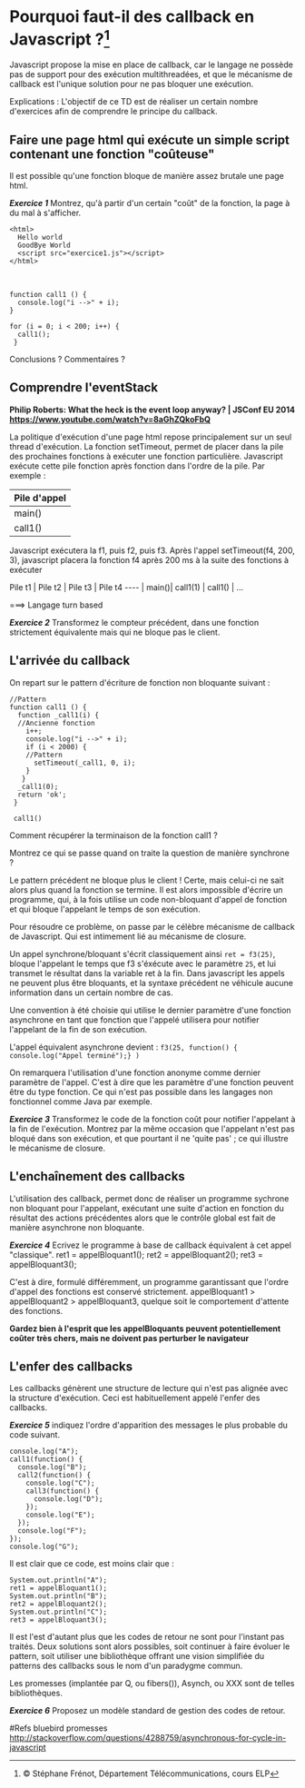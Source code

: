 # Pourquoi faut-il des callback en Javascript ?[^1]
Javascript propose la mise en place de callback, car le langage ne possède pas de support pour des exécution multithreadées, et que le mécanisme de callback est l'unique solution pour ne pas bloquer une exécution.     
[^1]: &copy; Stéphane Frénot, Département Télécommunications, cours ELP

Explications : L'objectif de ce TD est de réaliser un certain nombre d'exercices afin de comprendre le principe du callback. 

## Faire une page html qui exécute un simple script contenant une fonction "coûteuse"
Il est possible qu'une fonction bloque de manière assez brutale une page html. 

***Exercice 1*** Montrez, qu'à partir d'un certain "coût" de la fonction, la page à du mal à s'afficher. 

	<html>
	  Hello world
      GoodBye World
	  <script src="exercice1.js"></script>
	</html>
<br />
  
    function call1 () {
      console.log("i -->" + i);
    }
 
    for (i = 0; i < 200; i++) {
      call1();
     }


Conclusions ? Commentaires ?

## Comprendre l'eventStack
**Philip Roberts: What the heck is the event loop anyway? | JSConf EU 2014
https://www.youtube.com/watch?v=8aGhZQkoFbQ**

La politique d'exécution d'une page html repose principalement sur un seul thread d'exécution. La fonction setTimeout, permet de placer dans la pile des prochaines fonctions à exécuter une fonction particulière. 
Javascript exécute cette pile fonction après fonction dans l'ordre de la pile. Par exemple :  

 Pile d'appel|
----- |       
 main() |    
 call1() |    

Javascript exécutera la f1, puis f2, puis f3. Après l'appel 
setTimeout(f4, 200, 3), javascript placera la fonction f4 après 200 ms à la suite des fonctions à exécuter

Pile t1 | Pile t2 | Pile t3 | Pile t4
---- |
 main()| call1(1) | call1() | ...

===> Langage turn based

***Exercice 2***
Transformez le compteur précédent, dans une fonction strictement équivalente mais qui ne bloque pas le client. 

## L'arrivée du callback
On repart sur le pattern d'écriture de fonction non bloquante suivant :

    //Pattern
    function call1 () {
      function _call1(i) {
      //Ancienne fonction
        i++;
        console.log("i -->" + i);
        if (i < 2000) {
        //Pattern
          setTimeout(_call1, 0, i);
        } 
       }
      _call1(0);
      return 'ok';
     }
     
     call1()
     
Comment récupérer la terminaison de la fonction call1 ?

Montrez ce qui se passe quand on traite la question de manière synchrone ?     

Le pattern précédent ne bloque plus le client ! Certe, mais celui-ci ne sait alors plus quand la fonction se termine. Il est alors impossible d'écrire un programme, qui, à la fois utilise un code non-bloquant d'appel de fonction et qui bloque l'appelant le temps de son exécution. 

Pour résoudre ce problème, on passe par le célèbre mécanisme de callback de Javascript. Qui est intimement lié au mécanisme de closure. 

Un appel synchrone/bloquant s'écrit classiquement ainsi
`ret = f3(25)`, bloque l'appelant le temps que f3 s'éxécute avec le paramètre `25`, et lui transmet le résultat dans la variable ret à la fin. Dans javascript les appels ne peuvent plus être bloquants, et la syntaxe précédent ne véhicule aucune information dans un certain nombre de cas. 

Une convention à été choisie qui utilise le dernier paramètre d'une fonction asynchrone en tant que fonction que l'appelé utilisera pour notifier l'appelant de la fin de son exécution. 

L'appel équivalent asynchrone devient :
`f3(25, function() { console.log("Appel terminé");} )`

On remarquera l'utilisation d'une fonction anonyme comme dernier paramètre de l'appel. C'est à dire que les paramètre d'une fonction peuvent être du type fonction. Ce qui n'est pas possible dans les langages non fonctionnel comme Java par exemple. 

***Exercice 3*** Transformez le code de la fonction coût pour notifier l'appelant à la fin de l'exécution. Montrez par la même occasion que l'appelant n'est pas bloqué dans son exécution, et que pourtant il ne 'quite pas' ; ce qui illustre le mécanisme de closure. 

## L'enchaînement des callbacks
L'utilisation des callback, permet donc de réaliser un programme sychrone non bloquant pour l'appelant, exécutant une suite d'action en fonction du résultat des actions précédentes alors que le contrôle global est fait de manière asynchrone non bloquante.

***Exercice 4*** Ecrivez le programme à base de callback équivalent à cet appel "classique".
    ret1 = appelBloquant1();
    ret2 = appelBloquant2();
    ret3 = appelBloquant3();
    
C'est à dire, formulé différemment, un programme garantissant que l'ordre d'appel des fonctions est conservé strictement. appelBloquant1 > appelBloquant2 > appelBloquant3, quelque soit le comportement d'attente des fonctions. 

**Gardez bien à l'esprit que les appelBloquants peuvent potentiellement coûter très chers, mais ne doivent pas perturber le navigateur**

## L'enfer des callbacks
Les callbacks génèrent une structure de lecture qui n'est pas alignée avec la structure d'exécution. Ceci est habituellement appelé l'enfer des callbacks. 

***Exercice 5*** indiquez l'ordre d'apparition des messages le plus probable du code suivant.

    console.log("A");
	call1(function() {
	  console.log("B");
	  call2(function() {
	    console.log("C");
	    call3(function() {
	      console.log("D");
	    });
	    console.log("E");
	  });
	  console.log("F");
	});
	console.log("G");
	

Il est clair que ce code, est moins clair que :

    System.out.println("A");
    ret1 = appelBloquant1();
    System.out.println("B");
    ret2 = appelBloquant2();
    System.out.println("C");
    ret3 = appelBloquant3();
    
Il est l'est d'autant plus que les codes de retour ne sont pour l'instant pas traités. Deux solutions sont alors possibles, soit continuer à faire évoluer le pattern, soit utiliser une bibliothèque offrant une vision simplifiée du patterns des callbacks sous le nom d'un paradygme commun. 

Les promesses (implantée par Q, ou fibers()), Asynch, ou XXX sont de telles bibliothèques. 

***Exercice 6*** Proposez un modèle standard de gestion des codes de retour.

#Refs
bluebird promesses   
http://stackoverflow.com/questions/4288759/asynchronous-for-cycle-in-javascript   


